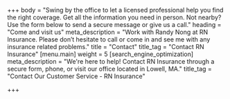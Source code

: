 +++
body = "Swing by the office to let a licensed professional help you find the right coverage. Get all the information you need in person. Not nearby? Use the form below to send a secure message or give us a call."
heading = "Come and visit us"
meta_description = "Work with Randy Nong at RN Insurance. Please don’t hesitate to call or come in and see me with any insurance related problems."
title = "Contact"
title_tag = "Contact RN Insurance"
[menu.main]
weight = 5
[search_engine_optimization]
meta_description = "We're here to help! Contact RN Insurance through a secure form, phone, or visit our office located in Lowell, MA."
title_tag = "Contact Our Customer Service - RN Insurance"

+++
